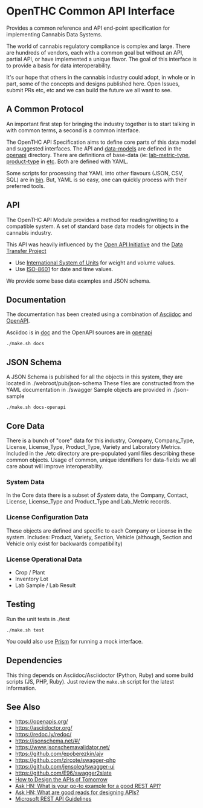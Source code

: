 # OpenTHC Common API Interface

Provides a common reference and API end-point specification for implementing Cannabis Data Systems.

The world of cannabis regulatory compliance is complex and large.
There are hundreds of vendors, each with a common goal but without an API, partial API, or have implemented a unique flavor.
The goal of this interface is to provide a basis for data interoperability.

It's our hope that others in the cannabis industry could adopt, in whole or in part, some of the concepts and designs published here.
Open Issues, submit PRs etc, etc and we can build the future we all want to see.


## A Common Protocol

An important first step for bringing the industry together is to start talking in with common terms, a second is a common interface.

The OpenTHC API Specification aims to define core parts of this data model and suggested interfaces.
The API and [data-models](./openapi/components/schema) are defined in the [openapi](./openapi) directory.
There are definitions of base-data (ie: [lab-metric-type](./etc/lab-metric), [product-type](./etc/product-type) in [etc](./etc).
Both are defined with YAML.

Some scripts for processing that YAML into other flavours (JSON, CSV, SQL) are in [bin](./bin).
But, YAML is so easy, one can quickly process with their preferred tools.


## API

The OpenTHC API Module provides a method for reading/writing to a compatible system.
A set of standard base data models for objects in the cannabis industry.

This API was heavily influenced by the [Open API Initiative](https://openapis.org/)
and the [Data Transfer Project](https://opensource.googleblog.com/2018/07/introducing-data-transfer-project.html)

* Use [International System of Units](https://en.wikipedia.org/wiki/International_System_of_Units) for weight and volume values.
* Use [ISO-8601](https://en.wikipedia.org/wiki/ISO_8601) for date and time values.

We provide some base data examples and JSON schema.


## Documentation

The documentation has been created using a combination of [Asciidoc](http://asciidoc.org) and [OpenAPI](https://swagger.io).

Asciidoc is in [doc](./doc) and the OpenAPI sources are in [openapi](./openapi)

	./make.sh docs


## JSON Schema

A JSON Schema is published for all the objects in this system, they are located in ./webroot/pub/json-schema
These files are constructed from the YAML documentation in ./swagger
Sample objects are provided in ./json-sample

	./make.sh docs-openapi


## Core Data

There is a bunch of "core" data for this industry, Company, Company_Type, License, License_Type, Product_Type, Variety and Laboratory Metrics.
Included in the ./etc directory are pre-populated yaml files describing these common objects.
Usage of common, unique identifiers for data-fields we all care about will improve interoperablity.


### System Data

In the Core data there is a subset of *System* data, the Company, Contact, License, License_Type and Product_Type and Lab_Metric records.


### License Configuration Data

These objects are defined and specific to each Company or License in the system.
Includes: Product, Variety, Section, Vehicle (although, Section and Vehicle only exist for backwards compatibility)


### License Operational Data

* Crop / Plant
* Inventory Lot
* Lab Sample / Lab Result


## Testing

Run the unit tests in ./test

	./make.sh test

You could also use [Prism](https://github.com/stoplightio/prism) for running a mock interface.


## Dependencies

This thing depends on Asciidoc/Asciidoctor (Python, Ruby) and some build scripts (JS, PHP, Ruby).
Just review the `make.sh` script for the latest information.


## See Also

 * https://openapis.org/
 * https://asciidoctor.org/
 * https://redoc.ly/redoc/
 * https://jsonschema.net/#/
 * https://www.jsonschemavalidator.net/
 * https://github.com/epoberezkin/ajv
 * https://github.com/zircote/swagger-php
 * https://github.com/jensoleg/swagger-ui
 * https://github.com/E96/swagger2slate
 * [How to Design the APIs of Tomorrow](https://news.ycombinator.com/item?id=24332418)
 * [Ask HN: What is your go-to example for a good REST API?](https://news.ycombinator.com/item?id=11971491)
 * [Ask HN: What are good reads for designing APIs?](https://news.ycombinator.com/item?id=12262586)
 * [Microsoft REST API Guidelines](https://news.ycombinator.com/item?id=12122828)
